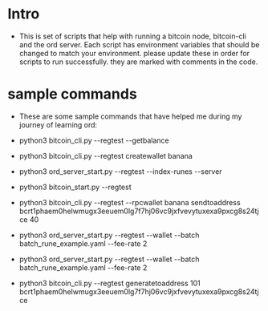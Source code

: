 # Intro
- This is set of scripts that help with running a bitcoin node, bitcoin-cli and the ord server. Each script has environment variables that should be changed to match your environment.  please update these in order for scripts to run successfully.  they are marked with comments in the code.
# sample commands
- These are some sample commands that have helped me during my journey of learning ord:

- python3 bitcoin_cli.py --regtest --getbalance
- python3 bitcoin_cli.py --regtest createwallet banana
- python3 ord_server_start.py --regtest --index-runes --server
- python3 bitcoin_start.py --regtest
- python3 bitcoin_cli.py --regtest --rpcwallet banana sendtoaddress bcrt1phaem0helwmugx3eeuem0lg7f7hj06vc9jxfvevytuxexa9pxcg8s24tjce 40
- python3 ord_server_start.py --regtest --wallet --batch batch_rune_example.yaml --fee-rate 2
- python3 ord_server_start.py --regtest --wallet --batch batch_rune_example.yaml --fee-rate 2
- python3 bitcoin_cli.py --regtest generatetoaddress 101 bcrt1phaem0helwmugx3eeuem0lg7f7hj06vc9jxfvevytuxexa9pxcg8s24tjce